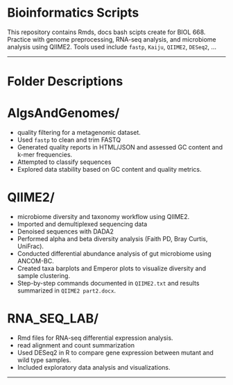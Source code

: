 # Bioinformatics Scripts

This repository contains Rmds, docs bash scipts create for BIOL 668. Practice with genome preprocessing, RNA-seq analysis, and microbiome analysis using QIIME2. Tools used include `fastp`, `Kaiju`, `QIIME2`, `DESeq2`, ...

---

# Folder Descriptions

# AlgsAndGenomes/
- quality filtering for a metagenomic dataset.
- Used `fastp` to clean and trim FASTQ 
- Generated quality reports in HTML/JSON and assessed GC content and k-mer frequencies.
- Attempted to classify sequences 
- Explored data stability based on GC content and quality metrics.

# QIIME2/
- microbiome diversity and taxonomy workflow using QIIME2.
- Imported and demultiplexed sequencing data 
- Denoised sequences with DADA2 
- Performed alpha and beta diversity analysis (Faith PD, Bray Curtis, UniFrac).
- Conducted differential abundance analysis of gut microbiome using ANCOM-BC.
- Created taxa barplots and Emperor plots to visualize diversity and sample clustering.
- Step-by-step commands documented in `QIIME2.txt` and results summarized in `QIIME2 part2.docx`.

# RNA_SEQ_LAB/
- Rmd files for RNA-seq differential expression analysis.
- read alignment and count summarization 
- Used DESeq2 in R to compare gene expression between mutant and wild type samples.
- Included exploratory data analysis and visualizations.
---

